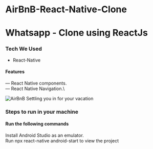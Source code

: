 # AirBnB-React-Native-Clone
# Whatsapp - Clone using ReactJs


### Tech We Used
* React-Native

#### Features
&mdash; React Native components.\
&mdash; React Native Navigation.\





![AirBnB Settling you in for your vacation](https://images.unsplash.com/photo-1614649024145-7f847b1c803f?ixlib=rb-4.0.3&ixid=MnwxMjA3fDB8MHxzZWFyY2h8NXx8YWlyYm5ifGVufDB8fDB8fA%3D%3D&auto=format&fit=crop&w=600&q=60)


### Steps to run in your machine

#### Run the following commands
Install Android Studio as an emulator.\
Run npx react-native android-start to view the project


